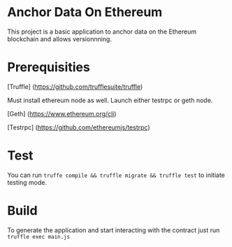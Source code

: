 # Anchor Data On Ethereum

This project is a basic application to anchor data on the Ethereum blockchain and allows versionnning.

# Prerequisities

[Truffle] (https://github.com/trufflesuite/truffle)

Must install ethereum node as well. Launch either testrpc or geth node.

[Geth] (https://www.ethereum.org/cli)

[Testrpc] (https://github.com/ethereumjs/testrpc)

# Test

You can run `truffe compile && truffle migrate && truffle test` to initiate testing mode.

# Build

To generate the application and start interacting with the contract just run `truffle exec main.js`
